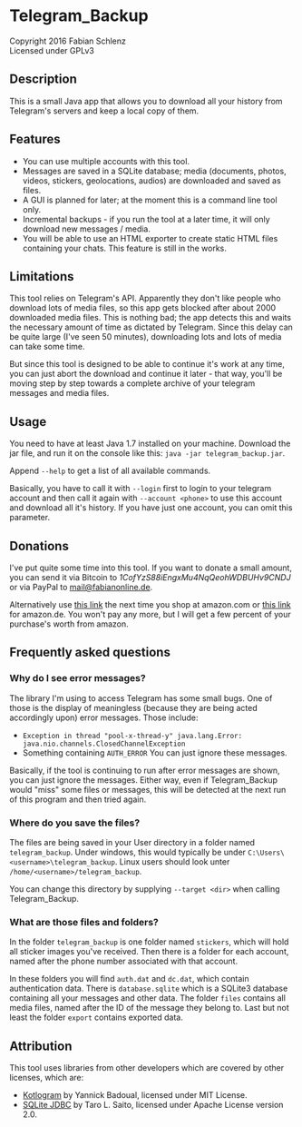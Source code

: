 # Telegram_Backup
Copyright 2016 Fabian Schlenz  
Licensed under GPLv3

## Description
This is a small Java app that allows you to download all your history from
Telegram's servers and keep a local copy of them.

## Features
* You can use multiple accounts with this tool.
* Messages are saved in a SQLite database; media (documents, photos, videos,
  stickers, geolocations, audios) are downloaded and saved as files.
* A GUI is planned for later; at the moment this is a command line tool
  only.
* Incremental backups - if you run the tool at a later time, it will only
  download new messages / media.
* You will be able to use an HTML exporter to create static HTML files
  containing your chats. This feature is still in the works.

## Limitations
This tool relies on Telegram's API. Apparently they don't like people who
download lots of media files, so this app gets blocked after about 2000
downloaded media files. This is nothing bad; the app detects this and waits
the necessary amount of time as dictated by Telegram. Since this delay can
be quite large (I've seen 50 minutes), downloading lots and lots of media
can take some time.

But since this tool is designed to be able to continue it's work at any
time, you can just abort the download and continue it later - that way,
you'll be moving step by step towards a complete archive of your telegram
messages and media files.

## Usage
You need to have at least Java 1.7 installed on your machine. Download the
jar file, and run it on the console like this: `java -jar telegram_backup.jar`.

Append `--help` to get a list of all available commands.

Basically, you have to call it with `--login` first to login to your telegram account and then
call it again with `--account <phone>` to use this account and download all
it's history. If you have just one account, you can omit this parameter.

## Donations
I've put quite some time into this tool. If you want to donate a small
amount, you can send it via Bitcoin to *1CofYzS88iEngxMu4NqQeohWDBUHv9CNDJ* or via PayPal to
[mail@fabianonline.de](https://paypal.me/fabianonline).

Alternatively use [this link](http://www.amazon.com/?_encoding=UTF8&camp=1638&creative=6742&linkCode=ur2&site-redirect=de&tag=telegrambackup-21) the next time you shop at
amazon.com or [this
link](https://www.amazon.de/ref=as_li_ss_tl?ie=UTF8&linkCode=ll2&tag=telegrambackup-21&linkId=c54d9fe7c560128c6f018dd24e80d486) for amazon.de. You won't
pay any more, but I will get a few percent of your purchase's worth from
amazon.

## Frequently asked questions
### Why do I see error messages?
The library I'm using to access Telegram has some small bugs. One of those
is the display of meaningless (because they are being acted accordingly upon)
error messages. Those include:
* `Exception in thread "pool-x-thread-y" java.lang.Error:
java.nio.channels.ClosedChannelException`
* Something containing `AUTH_ERROR`
You can just ignore these messages.

Basically, if the tool is continuing to run after error messages are shown,
you can just ignore the messages.
Either way, even if Telegram_Backup would "miss" some files or messages,
this will be detected at the next run of this program and then tried again.

### Where do you save the files?
The files are being saved in your User directory in a folder named
`telegram_backup`. Under windows, this would typically be under
`C:\Users\<username>\telegram_backup`. Linux users should look unter
`/home/<username>/telegram_backup`.

You can change this directory by supplying `--target <dir>` when calling
Telegram_Backup.

### What are those files and folders?
In the folder `telegram_backup` is one folder named `stickers`, which will
hold all sticker images you've received. Then there is a folder for each
account, named after the phone number associated with that account.

In these folders you will find `auth.dat` and `dc.dat`, which contain
authentication data. There is `database.sqlite` which is a SQLite3 database
containing all your messages and other data. The folder `files` contains all
media files, named after the ID of the message they belong to. Last but not
least the folder `export` contains exported data.


## Attribution
This tool uses libraries from other developers which are covered by other licenses,
which are:
* [Kotlogram](https://github.com/badoualy/kotlogram) by Yannick Badoual, licensed under MIT License.
* [SQLite JDBC](https://bitbucket.org/xerial/sqlite-jdbc) by Taro L. Saito, licensed under Apache License version 2.0.
